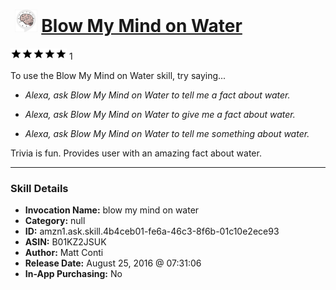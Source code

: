 # &nbsp;<img src="skill_icon" alt="Blow My Mind on Water icon" width="36"> [Blow My Mind on Water](http://alexa.amazon.com/#skills/amzn1.ask.skill.4b4ceb01-fe6a-46c3-8f6b-01c10e2ece93)
![5 stars](../../images/ic_star_black_18dp_1x.png)![5 stars](../../images/ic_star_black_18dp_1x.png)![5 stars](../../images/ic_star_black_18dp_1x.png)![5 stars](../../images/ic_star_black_18dp_1x.png)![5 stars](../../images/ic_star_black_18dp_1x.png) 1

To use the Blow My Mind on Water skill, try saying...

* *Alexa, ask Blow My Mind on Water to tell me a fact about water.*

* *Alexa, ask Blow My Mind on Water to give me a fact about water.*

* *Alexa, ask Blow My Mind on Water to tell me something about water.*

Trivia is fun. Provides user with an amazing fact about water.

***

### Skill Details

* **Invocation Name:** blow my mind on water
* **Category:** null
* **ID:** amzn1.ask.skill.4b4ceb01-fe6a-46c3-8f6b-01c10e2ece93
* **ASIN:** B01KZ2JSUK
* **Author:** Matt Conti
* **Release Date:** August 25, 2016 @ 07:31:06
* **In-App Purchasing:** No
